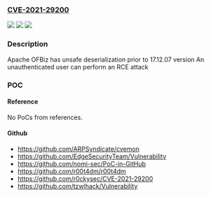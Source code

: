 ### [CVE-2021-29200](https://cve.mitre.org/cgi-bin/cvename.cgi?name=CVE-2021-29200)
![](https://img.shields.io/static/v1?label=Product&message=Apache%20OFBiz&color=blue)
![](https://img.shields.io/static/v1?label=Version&message=Apache%20OFBiz%3C%2017.12.07%20&color=brighgreen)
![](https://img.shields.io/static/v1?label=Vulnerability&message=Java%20serialisation&color=brighgreen)

### Description

Apache OFBiz has unsafe deserialization prior to 17.12.07 version An unauthenticated user can perform an RCE attack

### POC

#### Reference
No PoCs from references.

#### Github
- https://github.com/ARPSyndicate/cvemon
- https://github.com/EdgeSecurityTeam/Vulnerability
- https://github.com/nomi-sec/PoC-in-GitHub
- https://github.com/r00t4dm/r00t4dm
- https://github.com/r0ckysec/CVE-2021-29200
- https://github.com/tzwlhack/Vulnerability

